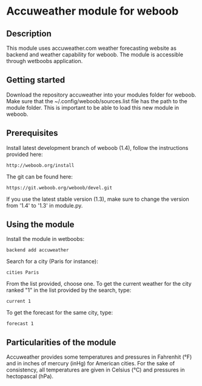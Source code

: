 # Accuweather module for weboob
## Description
This module uses accuweather.com weather forecasting website as backend and weather capability for weboob. The module is accessible through wetboobs application.

## Getting started
Download the repository accuweather into your modules folder for weboob. Make sure that the ~/.config/weboob/sources.list file has the path to the module folder. This is important to be able to load this new module in weboob.

## Prerequisites
Install latest development branch of weboob (1.4), follow the instructions provided here:

```
http://weboob.org/install
```

The git can be found here:

```
https://git.weboob.org/weboob/devel.git
```

If you use the latest stable version (1.3), make sure to change the version from '1.4' to '1.3' in module.py.

## Using the module
Install the module in wetboobs:

```
backend add accuweather
```

Search for a city (Paris for instance):

```
cities Paris
```

From the list provided, choose one. To get the current weather for the city ranked "1" in the list provided by the search, type:

```
current 1
```

To get the forecast for the same city, type:

```
forecast 1
```

## Particularities of the module
Accuweather provides some temperatures and pressures in Fahrenhit (°F) and in inches of mercury (inHg) for American cities. For the sake of consistency, all temperatures are given in Celsius (°C) and pressures in hectopascal (hPa).
